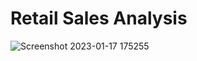 # Retail Sales Analysis
![Screenshot 2023-01-17 175255](https://user-images.githubusercontent.com/66381350/212898593-42cc878a-6d6a-4e4b-a5dc-d23372c19cd4.png)
